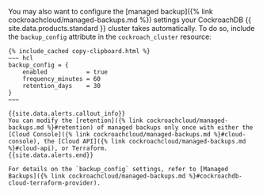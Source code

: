 You may also want to configure the [managed backup]({% link cockroachcloud/managed-backups.md %}) settings your CockroachDB {{ site.data.products.standard }} cluster takes automatically. To do so, include the `backup_config` attribute in the `cockroach_cluster` resource:

    {% include_cached copy-clipboard.html %}
    ~~~ hcl
    backup_config = {
        enabled           = true
        frequency_minutes = 60
        retention_days    = 30
    }
    ~~~

    {{site.data.alerts.callout_info}}
    You can modify the [retention]({% link cockroachcloud/managed-backups.md %}#retention) of managed backups only once with either the [Cloud Console]({% link cockroachcloud/managed-backups.md %}#cloud-console), the [Cloud API]({% link cockroachcloud/managed-backups.md %}#cloud-api), or Terraform.
    {{site.data.alerts.end}}

    For details on the `backup_config` settings, refer to [Managed Backups]({% link cockroachcloud/managed-backups.md %}#cockroachdb-cloud-terraform-provider).